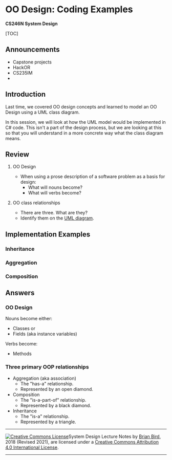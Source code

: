 # OO Design: Coding Examples

**CS246N System Design**

[TOC]

## Announcements

- Capstone projects
- HackOR
- CS235IM
- 

## Introduction

Last time, we covered OO design concepts and learned to model an OO Design using a UML class diagram.

In this session, we will look at how the UML model would be implemented in C# code. This isn't a part of the design process, but we are looking at this so that you will understand in a more concrete way what the class diagram means.

## Review

1. OO Design
   - When using a prose description of a software problem as a basis for design:
     - What will nouns become?
     - What will verbs become?

2. OO class relationships
   - There are three. What are they?
   - Identify them on the [UML diagram](DomainModel.pdf).



## Implementation Examples

### Inheritance

### Aggregation

### Composition







## Answers

### OO Design

Nouns become either:

- Classes
      or
- Fields (aka instance variables)

Verbs become:

- Methods





### Three primary OOP relationships

- Aggregation (aka association)
  - The "has-a" relationship.
  - Represented by an open diamond.
- Composition
  - The "is-a-part-of" relationship.
  - Represented by a black diamond.
- Inheritance
  - The "is-a" relationship.
  - Represented by a triangle.



------

 [![Creative Commons License](https://i.creativecommons.org/l/by/4.0/88x31.png)](http://creativecommons.org/licenses/by/4.0/)System Design Lecture Notes by [Brian Bird](https://profbird.online), 2018 (Revised 2021), are licensed under a [Creative Commons Attribution 4.0 International License](http://creativecommons.org/licenses/by/4.0/). 

------